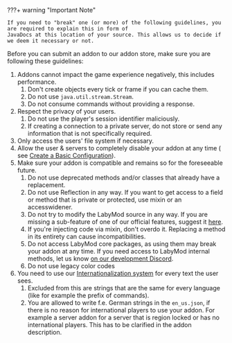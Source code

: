 ???+ warning "Important Note"

    If you need to "break" one (or more) of the following guidelines, you are required to explain this in form of 
    JavaDocs at this location of your source. This allows us to decide if we deem it necessary or not.

Before you can submit an addon to our addon store, make sure you are following these guidelines:

1. Addons cannot impact the game experience negatively, this includes performance.
    1. Don't create objects every tick or frame if you can cache them.
    2. Do not use `java.util.stream.Stream`.
    3. Do not consume commands without providing a response.
2. Respect the privacy of your users.
    1. Do not use the player's session identifier maliciously.
    2. If creating a connection to a private server, do not store or send any information that is not specifically
       required.
3. Only access the users' file system if necessary.
4. Allow the user & servers to completely disable your addon at any time (
   see <a href="/pages/addon/features/config/#create-a-basic-configuration" target="_blank">Create a Basic
   Configuration</a>).
5. Make sure your addon is compatible and remains so for the foreseeable future.
    1. Do not use deprecated methods and/or classes that already have a replacement.
    2. Do not use Reflection in any way. If you want to get access to a field or method that is private or protected,
       use mixin or an accesswidener.
    3. Do not try to modify the LabyMod source in any way. If you are missing a sub-feature of one of our official
       features, suggest it <a href="https://www.labymod.net/ideas#category=client" target="_blank">here</a>.
    4. If you're injecting code via mixin, don't overdo it. Replacing a method in its entirety can cause
       incompatibilities.
    5. Do not access LabyMod core packages, as using them may break your addon at any time. If you need access to
       LabyMod internal methods, let us know <a href="https://labymod.net/dc/dev" target="_blank">on our development
       Discord</a>.
    6. Do not use legacy color codes
6. You need to use our <a href="/pages/addon/features/internationalization/" target="_blank">Internationalization
   system</a> for every text the user sees.
    1. Excluded from this are strings that are the same for every language (like for example the prefix of commands).
    2. You are allowed to write f.e. German strings in the `en_us.json`, if there is no reason for international players
       to use your addon. For example a server addon for a server that is region locked or has no international players.
       This has to be clarified in the addon description.
